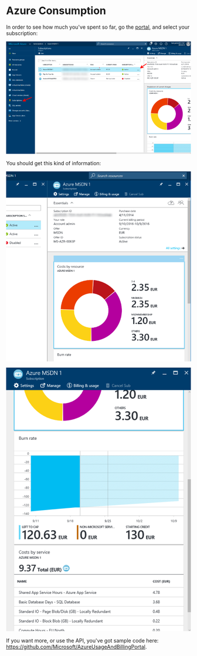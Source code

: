 # Azure Consumption

In order to see how much you've spent so far, go the [portal](https://portal.azure.com), and select your subscription:

![](AzureConsumption/1.png)

You should get this kind of information:

![](AzureConsumption/2.png)

![](AzureConsumption/3.png)

If you want more, or use the API, you've got sample code here: <https://github.com/Microsoft/AzureUsageAndBillingPortal>.

